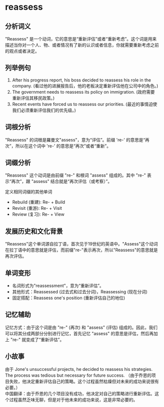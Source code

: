 # reassess

## 分析词义

  

"Reassess" 是一个动词，它的意思是“重新评估”或者“重新考虑”。这个词是用来描述当你对一个人、物、或者情况有了新的认识或者信息，你就需要重新考虑之前的观点或者决定。

  

## 列举例句

  

1.  After his progress report, his boss decided to reassess his role in the company. (看过他的进展报告后，他的老板决定重新评估他在公司中的角色。)
2.  The government needs to reassess its policy on immigration. (政府需要重新评估其移民政策。)
3.  Recent events have forced us to reassess our priorities. (最近的事情迫使我们必须重新评估我们的优先级。)

  

## 词根分析

  

"Reassess" 的词根是羅曼文"assess"，意为“评估”。前缀 're-' 的意思是“再次”，所以在这个词中 're-' 的意思是“再次”或者“重新”。

  

## 词缀分析

  

"Reassess" 这个动词是由前缀 "re-" 和根词 "assess" 组成的。其中 "re-" 表示“再次”，跟 "assess" 结合就是“再次评估（或考察）”。

  

定义相同词缀的其他单词

  

*   Rebuild (重建): Re- + Build
*   Revisit (重游): Re- + Visit
*   Review (复习): Re- + View

  

## 发展历史和文化背景

  

"Reassess"这个单词源自拉丁语，首次见于19世纪的英语中。"Assess"这个动词在拉丁语中的意思就是评估，而前缀"re-"表示再次，所以"Reassess"的意思就是再次评估。

  

## 单词变形

  

*   名词形式为"reassessment"，意为“重新评估”。
*   其他形式：Reassessed (过去式和过去分词)，Reassessing (现在分词)
*   固定搭配：Reassess one's position (重新评估自己的地位)

  

## 记忆辅助

  

记忆方式：由于这个词是由 "re-" (再次) 和 "assess" (评估) 组成的。因此，我们可以将其分成两部分分别进行记忆，首先记忆 "assess" 的意思是评估，然后再加上 "re-" 就变成了“重新评估”。

  

## 小故事

  

由于 Jone's unsuccessful projects, he decided to reassess his strategies. The process was tedious but necessary for future success. （由于乔恩的项目失败，他决定重新评估自己的策略。这个过程虽然枯燥但对未来的成功来说很有必要。）  
中国翻译：由于乔恩的几个项目没有成功，他决定对自己的策略进行重新评估。这个过程虽然乏味无聊，但是对于他未来的成功来说，这是非常必要的。
